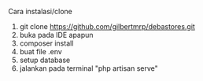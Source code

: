 Cara instalasi/clone
1. git clone https://github.com/gilbertmrp/debastores.git
2. buka pada IDE apapun 
3. composer install
4. buat file .env
5. setup database
6. jalankan pada terminal "php artisan serve"
